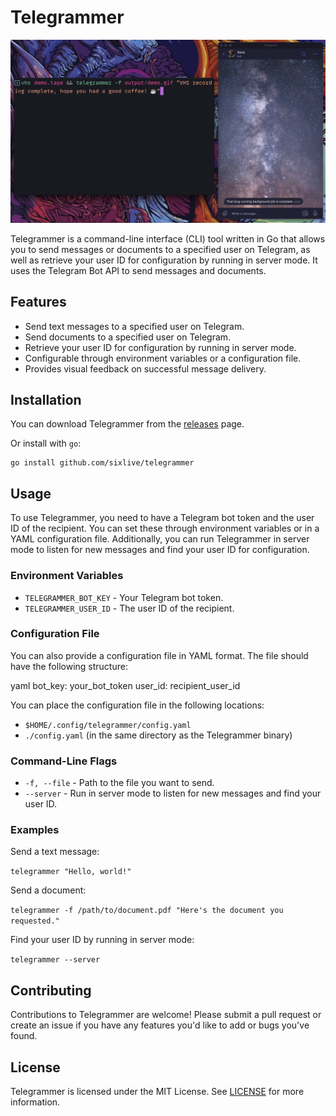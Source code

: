 # Telegrammer

![telegrammer demo](./docs/demo.gif)

Telegrammer is a command-line interface (CLI) tool written in Go that allows you to send messages or documents to a specified user on Telegram, as well as retrieve your user ID for configuration by running in server mode. It uses the Telegram Bot API to send messages and documents.

## Features

- Send text messages to a specified user on Telegram.
- Send documents to a specified user on Telegram.
- Retrieve your user ID for configuration by running in server mode.
- Configurable through environment variables or a configuration file.
- Provides visual feedback on successful message delivery.

## Installation

You can download Telegrammer from the [releases](https://github.com/sixlive/telegrammer/releases) page.

Or install with `go`:

```
go install github.com/sixlive/telegrammer
```

## Usage

To use Telegrammer, you need to have a Telegram bot token and the user ID of the recipient. You can set these through environment variables or in a YAML configuration file. Additionally, you can run Telegrammer in server mode to listen for new messages and find your user ID for configuration.

### Environment Variables

- `TELEGRAMMER_BOT_KEY` - Your Telegram bot token.
- `TELEGRAMMER_USER_ID` - The user ID of the recipient.

### Configuration File

You can also provide a configuration file in YAML format. The file should have the following structure:

yaml bot_key: your_bot_token user_id: recipient_user_id

You can place the configuration file in the following locations:

- `$HOME/.config/telegrammer/config.yaml`
- `./config.yaml` (in the same directory as the Telegrammer binary)

### Command-Line Flags

- `-f, --file` - Path to the file you want to send.
- `--server` - Run in server mode to listen for new messages and find your user ID.

### Examples

Send a text message:

`telegrammer "Hello, world!"`

Send a document:

`telegrammer -f /path/to/document.pdf "Here's the document you requested."`

Find your user ID by running in server mode:

`telegrammer --server`

## Contributing

Contributions to Telegrammer are welcome! Please submit a pull request or create an issue if you have any features you'd like to add or bugs you've found.

## License

Telegrammer is licensed under the MIT License. See [LICENSE](LICENSE) for more information.

